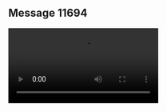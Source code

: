 ## Message 11694



![Video](https://data.iron-swords.co.il/2024/September/23/11694/11694_media.mp4)
